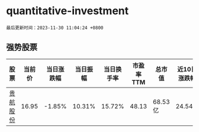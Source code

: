 # quantitative-investment

`最后更新时间：2023-11-30 11:04:24 +0800`

## 强势股票

|股票|当前价|当日涨跌幅|当日振幅|当日换手率|市盈率TTM|总市值|近10日涨跌幅|
|----|----|----|----|----|----|----|----|
|[贵航股份](https://xueqiu.com/S/SH600523)|16.95|-1.85%|10.31%|15.72%|48.13|68.53亿|24.54%|
